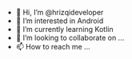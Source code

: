 - 👋 Hi, I’m @hrizqideveloper
- 👀 I’m interested in Android 
- 🌱 I’m currently learning Kotlin
- 💞️ I’m looking to collaborate on ...
- 📫 How to reach me ...

<!---
hrizqideveloper/hrizqideveloper is a ✨ special ✨ repository because its `README.md` (this file) appears on your GitHub profile.
You can click the Preview link to take a look at your changes.
--->
